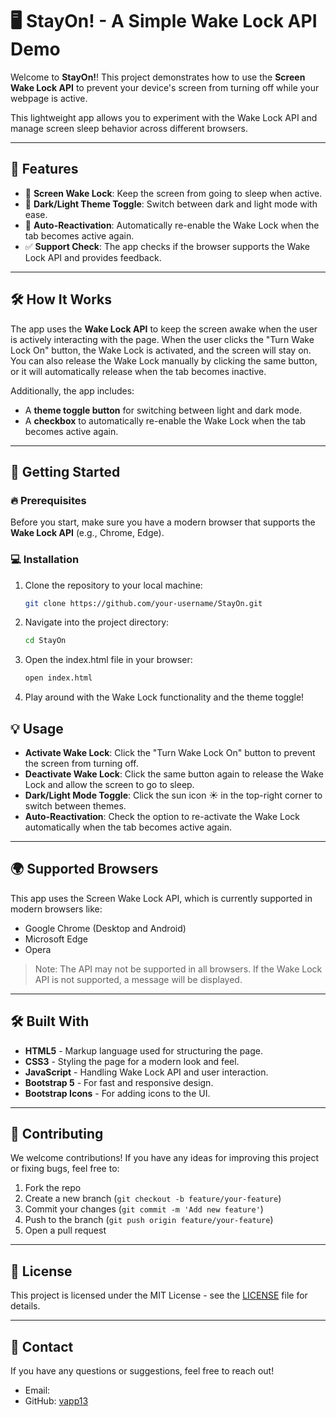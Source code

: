 # 🖥️ **StayOn!** - A Simple Wake Lock API Demo

Welcome to **StayOn!**! This project demonstrates how to use the **Screen Wake Lock API** to prevent your device's screen from turning off while your webpage is active.

This lightweight app allows you to experiment with the Wake Lock API and manage screen sleep behavior across different browsers.

---

## 🌟 **Features**

- 🚀 **Screen Wake Lock**: Keep the screen from going to sleep when active.
- 🌙 **Dark/Light Theme Toggle**: Switch between dark and light mode with ease.
- 🔄 **Auto-Reactivation**: Automatically re-enable the Wake Lock when the tab becomes active again.
- ✅ **Support Check**: The app checks if the browser supports the Wake Lock API and provides feedback.
  
---

## 🛠️ **How It Works**

The app uses the **Wake Lock API** to keep the screen awake when the user is actively interacting with the page. When the user clicks the "Turn Wake Lock On" button, the Wake Lock is activated, and the screen will stay on. You can also release the Wake Lock manually by clicking the same button, or it will automatically release when the tab becomes inactive.

Additionally, the app includes:

- A **theme toggle button** for switching between light and dark mode.
- A **checkbox** to automatically re-enable the Wake Lock when the tab becomes active again.

---

## 🚀 **Getting Started**

### 🔥 Prerequisites

Before you start, make sure you have a modern browser that supports the **Wake Lock API** (e.g., Chrome, Edge).

### 💻 **Installation**

1. Clone the repository to your local machine:
   ```bash
   git clone https://github.com/your-username/StayOn.git
2. Navigate into the project directory:
    ```bash
    cd StayOn
3. Open the index.html file in your browser:
    ```bash
    open index.html
4. Play around with the Wake Lock functionality and the theme toggle!

## 💡 **Usage**

- **Activate Wake Lock**: Click the "Turn Wake Lock On" button to prevent the screen from turning off.
- **Deactivate Wake Lock**: Click the same button again to release the Wake Lock and allow the screen to go to sleep.
- **Dark/Light Mode Toggle**: Click the sun icon ☀ in the top-right corner to switch between themes.
- **Auto-Reactivation**: Check the option to re-activate the Wake Lock automatically when the tab becomes active again.

---

## 🌍 **Supported Browsers**

This app uses the Screen Wake Lock API, which is currently supported in modern browsers like:

- Google Chrome (Desktop and Android)
- Microsoft Edge
- Opera

> Note: The API may not be supported in all browsers. If the Wake Lock API is not supported, a message will be displayed.

---

## 🛠️ **Built With**

- **HTML5** - Markup language used for structuring the page.
- **CSS3** - Styling the page for a modern look and feel.
- **JavaScript** - Handling Wake Lock API and user interaction.
- **Bootstrap 5** - For fast and responsive design.
- **Bootstrap Icons** - For adding icons to the UI.

---

## 🤝 **Contributing**

We welcome contributions! If you have any ideas for improving this project or fixing bugs, feel free to:

1. Fork the repo
2. Create a new branch (`git checkout -b feature/your-feature`)
3. Commit your changes (`git commit -m 'Add new feature'`)
4. Push to the branch (`git push origin feature/your-feature`)
5. Open a pull request

---

## 📜 **License**

This project is licensed under the MIT License - see the [LICENSE](LICENSE) file for details.

---

## 📱 **Contact**

If you have any questions or suggestions, feel free to reach out!

- Email: 
- GitHub: [vapp13](https://github.com/vapp13)
